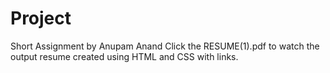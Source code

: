 # Project
Short Assignment by Anupam Anand
Click the RESUME(1).pdf to watch the output resume created using HTML and CSS with links.

